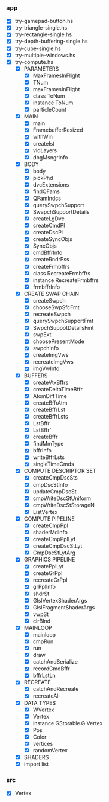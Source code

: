 ### app

* [x] try-gamepad-button.hs
* [x] try-triangle-single.hs
* [x] try-rectangle-single.hs
* [x] try-depth-buffering-single.hs
* [x] try-cube-single.hs
* [x] try-multiple-windows.hs
* [x] try-compute.hs
    + [x] PARAMETERS
        - [x] MaxFramesInFlight
        - [x] TNum
        - [x] maxFramesInFlight
        - [x] class ToNum
        - [x] instance ToNum
        - [x] particleCount
    + [x] MAIN
        - [x] main
        - [x] FramebufferResized
        - [x] withWin
        - [x] createIst
        - [x] vldLayers
        - [x] dbgMsngrInfo
    + [x] BODY
        - [x] body
        - [x] pickPhd
        - [x] dvcExtensions
        - [x] findQFams
        - [x] QFamIndcs
        - [x] querySwpchSupport
        - [x] SwapchSupportDetails
        - [x] createLgDvc
        - [x] createCmdPl
        - [x] createDscPl
        - [x] createSyncObjs
        - [x] SyncObjs
        - [x] cmdBffrInfo
        - [x] createRndrPss
        - [x] createFrmbffrs
        - [x] class RecreateFrmbffrs
        - [x] instance RecreateFrmbffrs
        - [x] frmbffrInfo
    + [x] CREATE SWAP CHAIN
        - [x] createSwpch
        - [x] chooseSwpSfcFmt
        - [x] recreateSwpch
        - [x] querySwpchSupportFmt
        - [x] SwpchSuppotDetailsFmt
        - [x] swpExt
        - [x] choosePresentMode
        - [x] swpchInfo
        - [x] createImgVws
        - [x] recreateImgVws
        - [x] imgVwInfo
    + [x] BUFFERS
        - [x] createVtxBffrs
        - [x] createDeltaTimeBffr
        - [x] AtomDiffTime
        - [x] createBffrAtm
        - [x] createBffrLst
        - [x] createBffrLsts
        - [x] LstBffr
        - [x] LstBffr'
        - [x] createBffr
        - [x] findMmType
        - [x] bffrInfo
        - [x] writeBffrLsts
        - [x] singleTimeCmds
    + [x] COMPUTE DESCRIPTOR SET
        - [x] createCmpDscSts
        - [x] cmpDscStInfo
        - [x] updateCmpDscSt
        - [x] cmpWriteDscStUniform
        - [x] cmpWriteDscStStorageN
        - [x] ListVertex
    + [x] COMPUTE PIPELINE
        - [x] createCmpPpl
        - [x] shaderMdInfo
        - [x] createCmpPplLyt
        - [x] createCmpDscStLyt
        - [x] CmpDscStLytArg
    + [x] GRAPHICS PIPELINE
        - [x] createPplLyt
        - [x] createGrPpl
        - [x] recreateGrPpl
        - [x] grPplInfo
        - [x] shdrSt
        - [x] GlslVertexShaderArgs
        - [x] GlslFragmentShaderArgs
        - [x] vwpSt
        - [x] clrBlnd
    + [x] MAINLOOP
        - [x] mainloop
        - [x] cmpRun
        - [x] run
        - [x] draw
        - [x] catchAndSerialize
        - [x] recordCmdBffr
        - [x] bffrLstLn
    + [x] RECREATE
        - [x] catchAndRecreate
        - [x] recreateAll
    + [x] DATA TYPES
        - [x] WVertex
        - [x] Vertex
        - [x] instance GStorable.G Vertex
        - [x] Pos
        - [x] Color
        - [x] vertices
        - [x] randomVertex
    + [x] SHADERS
    + [x] import list

### src

* [x] Vertex
